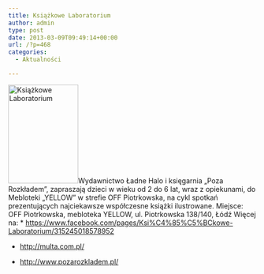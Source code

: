 ```yaml
---
title: Książkowe Laboratorium
author: admin
type: post
date: 2013-03-09T09:49:14+00:00
url: /?p=468
categories:
  - Aktualności

---
```


  <a href="http://www.ibby.pl/wp-content/uploads/2013/03/kl_plakat.jpg" rel="lightbox[468]"><img class="alignleft size-medium wp-image-469" alt="Książkowe Laboratorium" src="http://www.ibby.pl/wp-content/uploads/2013/03/kl_plakat-142x200.jpg" width="142" height="200" srcset="http://www.ibby.pl/wp-content/uploads/2013/03/kl_plakat-142x200.jpg 142w, http://www.ibby.pl/wp-content/uploads/2013/03/kl_plakat-71x100.jpg 71w, http://www.ibby.pl/wp-content/uploads/2013/03/kl_plakat.jpg 428w" sizes="(max-width: 142px) 100vw, 142px" /></a>Wydawnictwo Ładne Halo i księgarnia &#8222;Poza Rozkładem&#8221;, zapraszają dzieci w wieku od 2 do 6 lat, wraz z opiekunami, do Mebloteki &#8222;YELLOW&#8221; w strefie OFF Piotrkowska, na cykl spotkań prezentujących najciekawsze współczesne książki ilustrowane.
Miejsce: OFF Piotrkowska, mebloteka YELLOW, ul. Piotrkowska 138/140, Łódź
Więcej na:
* 
      <a href="https://www.facebook.com/pages/Ksi%C4%85%C5%BCkowe-Laboratorium/315245018578952">https://www.facebook.com/pages/Ksi%C4%85%C5%BCkowe-Laboratorium/315245018578952</a>
    

  * 
      <a href="http://multa.com.pl/">http://multa.com.pl/</a>
    

  * 
      <a href="http://www.pozarozkladem.pl/">http://www.pozarozkladem.pl/</a>
    
